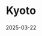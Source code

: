 ---
title: "Kyoto"
excerpt: "Where photography is unadvisable after 8AM"
gallery_name: "japan/kyoto"
date: 2025-03-22
header:
  overlay_image: voyage/japan/Kyoto-3v1.jpg
---